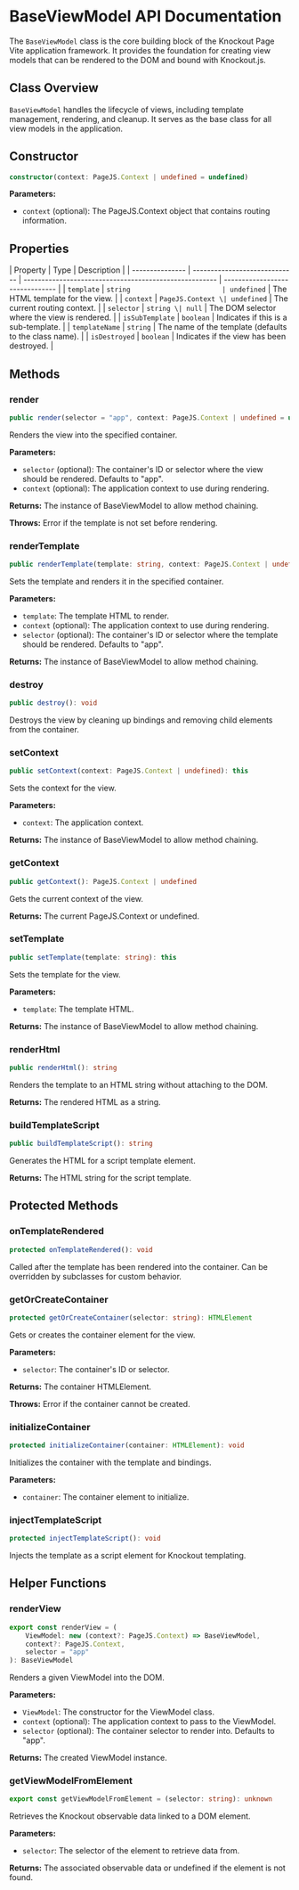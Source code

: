 # BaseViewModel API Documentation

The `BaseViewModel` class is the core building block of the Knockout Page Vite application framework. It provides the foundation for creating view models that can be rendered to the DOM and bound with Knockout.js.

## Class Overview

`BaseViewModel` handles the lifecycle of views, including template management, rendering, and cleanup. It serves as the base class for all view models in the application.

## Constructor

```typescript
constructor(context: PageJS.Context | undefined = undefined)
```

**Parameters:**

- `context` (optional): The PageJS.Context object that contains routing information.

## Properties

| Property        | Type                          | Description                                            |
| --------------- | ----------------------------- | ------------------------------------------------------ | ------------------------------- |
| `template`      | `string                       | undefined`                                             | The HTML template for the view. |
| `context`       | `PageJS.Context \| undefined` | The current routing context.                           |
| `selector`      | `string \| null`              | The DOM selector where the view is rendered.           |
| `isSubTemplate` | `boolean`                     | Indicates if this is a sub-template.                   |
| `templateName`  | `string`                      | The name of the template (defaults to the class name). |
| `isDestroyed`   | `boolean`                     | Indicates if the view has been destroyed.              |

## Methods

### render

```typescript
public render(selector = "app", context: PageJS.Context | undefined = undefined): this
```

Renders the view into the specified container.

**Parameters:**

- `selector` (optional): The container's ID or selector where the view should be rendered. Defaults to "app".
- `context` (optional): The application context to use during rendering.

**Returns:** The instance of BaseViewModel to allow method chaining.

**Throws:** Error if the template is not set before rendering.

### renderTemplate

```typescript
public renderTemplate(template: string, context: PageJS.Context | undefined = undefined, selector = "app"): this
```

Sets the template and renders it in the specified container.

**Parameters:**

- `template`: The template HTML to render.
- `context` (optional): The application context to use during rendering.
- `selector` (optional): The container's ID or selector where the template should be rendered. Defaults to "app".

**Returns:** The instance of BaseViewModel to allow method chaining.

### destroy

```typescript
public destroy(): void
```

Destroys the view by cleaning up bindings and removing child elements from the container.

### setContext

```typescript
public setContext(context: PageJS.Context | undefined): this
```

Sets the context for the view.

**Parameters:**

- `context`: The application context.

**Returns:** The instance of BaseViewModel to allow method chaining.

### getContext

```typescript
public getContext(): PageJS.Context | undefined
```

Gets the current context of the view.

**Returns:** The current PageJS.Context or undefined.

### setTemplate

```typescript
public setTemplate(template: string): this
```

Sets the template for the view.

**Parameters:**

- `template`: The template HTML.

**Returns:** The instance of BaseViewModel to allow method chaining.

### renderHtml

```typescript
public renderHtml(): string
```

Renders the template to an HTML string without attaching to the DOM.

**Returns:** The rendered HTML as a string.

### buildTemplateScript

```typescript
public buildTemplateScript(): string
```

Generates the HTML for a script template element.

**Returns:** The HTML string for the script template.

## Protected Methods

### onTemplateRendered

```typescript
protected onTemplateRendered(): void
```

Called after the template has been rendered into the container. Can be overridden by subclasses for custom behavior.

### getOrCreateContainer

```typescript
protected getOrCreateContainer(selector: string): HTMLElement
```

Gets or creates the container element for the view.

**Parameters:**

- `selector`: The container's ID or selector.

**Returns:** The container HTMLElement.

**Throws:** Error if the container cannot be created.

### initializeContainer

```typescript
protected initializeContainer(container: HTMLElement): void
```

Initializes the container with the template and bindings.

**Parameters:**

- `container`: The container element to initialize.

### injectTemplateScript

```typescript
protected injectTemplateScript(): void
```

Injects the template as a script element for Knockout templating.

## Helper Functions

### renderView

```typescript
export const renderView = (
    ViewModel: new (context?: PageJS.Context) => BaseViewModel,
    context?: PageJS.Context,
    selector = "app"
): BaseViewModel
```

Renders a given ViewModel into the DOM.

**Parameters:**

- `ViewModel`: The constructor for the ViewModel class.
- `context` (optional): The application context to pass to the ViewModel.
- `selector` (optional): The container selector to render into. Defaults to "app".

**Returns:** The created ViewModel instance.

### getViewModelFromElement

```typescript
export const getViewModelFromElement = (selector: string): unknown
```

Retrieves the Knockout observable data linked to a DOM element.

**Parameters:**

- `selector`: The selector of the element to retrieve data from.

**Returns:** The associated observable data or undefined if the element is not found.

